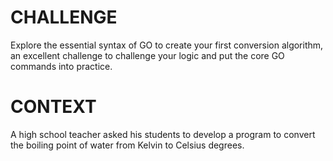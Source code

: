 # CHALLENGE
Explore the essential syntax of GO to create your first conversion algorithm, an excellent challenge to challenge your logic and put the core GO commands into practice.

# CONTEXT
A high school teacher asked his students to develop a program to convert the boiling point of water from Kelvin to Celsius degrees.
